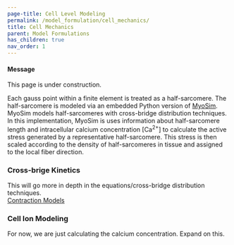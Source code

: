 ```yaml
---
page-title: Cell Level Modeling
permalink: /model_formulation/cell_mechanics/
title: Cell Mechanics
parent: Model Formulations
has_children: true
nav_order: 1
---
```


<div class="notice--info">
  <h4>Message</h4>
  <p>This page is under  construction.</p>
</div>

Each gauss point within a finite element is treated as a half-sarcomere. The half-sarcomere is modeled via an embedded Python version of [MyoSim](http://www.myosim.org). MyoSim models half-sarcomeres with cross-bridge distribution techniques. In this implementation, MyoSim is uses information about half-sarcomere length and intracellular calcium concentration [Ca<sup>2+</sup>] to calculate the active stress generated by a representative half-sarcomere. This stress is then scaled according to the density of half-sarcomeres in tissue and assigned to the local fiber direction.  

### Cross-brige Kinetics
This will go more in depth in the equations/cross-bridge distribution techniques.  
[Contraction Models](/contraction_models/)

### Cell Ion Modeling
For now, we are just calculating the calcium concentration. Expand on this.
